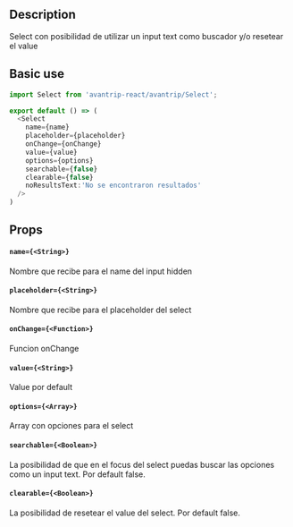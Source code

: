 ## Description
Select con posibilidad de utilizar un input text como buscador y/o resetear el value

## Basic use

```javascript
import Select from 'avantrip-react/avantrip/Select';

export default () => (
  <Select
    name={name}
    placeholder={placeholder}
    onChange={onChange}
    value={value}
    options={options}
    searchable={false}
    clearable={false}
    noResultsText:'No se encontraron resultados'
  />
)
```


## Props

#### `name={<String>}`
Nombre que recibe para el name del input hidden

#### `placeholder={<String>}`
Nombre que recibe para el placeholder del select

#### `onChange={<Function>}`
Funcion onChange

#### `value={<String>}`
Value por default

#### `options={<Array>}`
Array con opciones para el select

#### `searchable={<Boolean>}`
La posibilidad de que en el focus del select puedas buscar las opciones como un input text. Por default false.

#### `clearable={<Boolean>}`
La posibilidad de resetear el value del select. Por default false.
